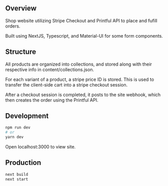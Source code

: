 ## Overview

Shop website utilizing Stripe Checkout and Printful API to place and fufill orders.

Built using NextJS, Typescript, and Material-UI for some form components.

## Structure

All products are organized into collections, and stored along with their respective info in content/collections.json.

For each variant of a product, a stripe price ID is stored. This is used to transfer the client-side cart into a stripe checkout session.

After a checkout session is completed, it posts to the site webhook, which then creates the order using the Printful API.

## Development

```bash
npm run dev
# or
yarn dev
```

Open localhost:3000 to view site.

## Production

```bash
next build
next start
```
